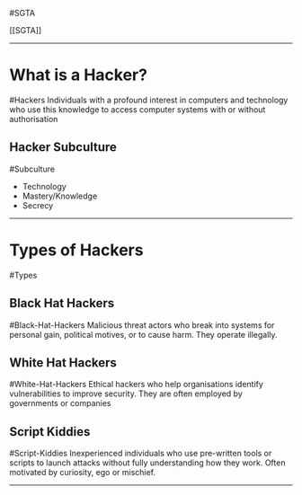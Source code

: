#SGTA 

[[SGTA]]

---
# What is a Hacker?
#Hackers 
Individuals with a profound interest in computers and technology who use this knowledge to access computer systems with or without authorisation

## Hacker Subculture
#Subculture 
- Technology
- Mastery/Knowledge
- Secrecy

---
# Types of Hackers
#Types 
## Black Hat Hackers
#Black-Hat-Hackers
Malicious threat actors who break into systems for personal gain, political motives, or to cause harm. They operate illegally.

## White Hat Hackers
#White-Hat-Hackers
Ethical hackers who help organisations identify vulnerabilities to improve security. They are often employed by governments or companies

## Script Kiddies
#Script-Kiddies
Inexperienced individuals who use pre-written tools or scripts to launch attacks without fully understanding how they work. Often motivated by curiosity, ego or mischief.

---
